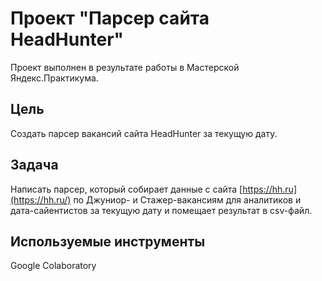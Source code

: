 # Проект "Парсер сайта HeadHunter"
Проект выполнен в результате работы в Мастерской Яндекс.Практикума.

## Цель
Создать парсер вакансий сайта HeadHunter за текущую дату.

## Задача
Написать парсер, который собирает данные с сайта [https://hh.ru](https://hh.ru/) по Джуниор- и Стажер-вакансиям для аналитиков и дата-сайентистов за текущую дату и помещает результат в csv-файл.

## Используемые инструменты
Google Colaboratory
